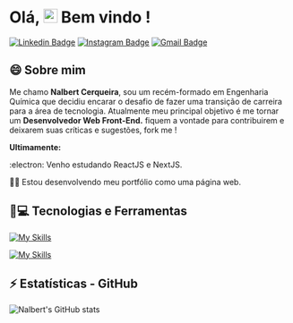 # Olá, <img src="https://media.giphy.com/media/hvRJCLFzcasrR4ia7z/giphy.gif" width="25px"> Bem vindo !
[![Linkedin Badge](https://img.shields.io/badge/-nalbertcerqueira-blue?style=flat-square&logo=Linkedin&logoColor=white&link=https://www.linkedin.com/in/nalbert-cerqueira-53981a162/)](https://www.linkedin.com/in/nalbert-cerqueira-53981a162/) 
[![Instagram Badge](https://img.shields.io/badge/-ncerqueiraa-purple?style=flat-square&logo=instagram&logoColor=white&link=https://www.instagram.com/ncerqueiraa/?hl=pt-br)](https://www.instagram.com/ncerqueiraa/) 
[![Gmail Badge](https://img.shields.io/badge/-nalbertc.p@gmail.com-c14438?style=flat-square&logo=Gmail&logoColor=white&link=mailto:nalbertc.p@gmail.com)](mailto:nalbertc.p@gmail.com)

## 😄 Sobre mim

Me chamo **Nalbert Cerqueira**, sou um recém-formado em Engenharia Química que decidiu encarar o desafio de fazer uma transição de carreira para a área de tecnologia.
Atualmente meu principal objetivo é me tornar um **Desenvolvedor Web Front-End.** fiquem a vontade para contribuirem e deixarem suas críticas e sugestões, fork me !

**Ultimamente:**

:electron: Venho estudando ReactJS e NextJS.

👨‍💻 Estou desenvolvendo meu portfólio como uma página web.

## 🚀💻 Tecnologias e Ferramentas

[![My Skills](https://skillicons.dev/icons?i=js,html,css,react,next,tailwind,nodejs,expressjs)](https://skillicons.dev)

[![My Skills](https://skillicons.dev/icons?i=git,github,webpack,vscode)](https://skillicons.dev)

## ⚡ Estatísticas - GitHub

![Nalbert's GitHub stats](https://vercel-readme-stats-git-main-nalbertcerqueira.vercel.app/api?username=nalbertcerqueira&show_icons=true&border_color=61ff81&bg_color=45,141414,202020,1b4b25&gradient_animation=true&title_color=ffffff&icon_color=61ff81&text_color=b3b3b3)
